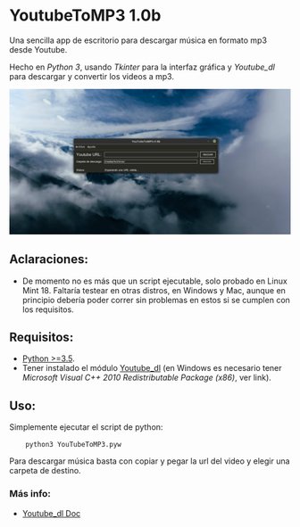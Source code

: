 # YoutubeToMP3 1.0b

Una sencilla app de escritorio para descargar música en formato mp3 desde Youtube.

Hecho en *Python 3*, usando *Tkinter* para la interfaz gráfica y *Youtube_dl* para descargar y convertir los videos a mp3.

![Imagen](https://github.com/FedeHC/YoutubeToMP3/blob/master/images/captura.jpg)

## Aclaraciones:
- De momento no es más que un script ejecutable, solo probado en Linux Mint 18. Faltaría testear en otras distros, en Windows y Mac, aunque en principio debería poder correr sin problemas en estos si se cumplen con los requisitos.

## Requisitos:
- [Python >=3.5](https://www.python.org/downloads/).
- Tener instalado el módulo [Youtube_dl](http://ytdl-org.github.io/youtube-dl/download.html) (en Windows es necesario tener *Microsoft Visual C++ 2010 Redistributable Package (x86)*, ver link).


## Uso:
Simplemente ejecutar el script de python:
```
    python3 YouTubeToMP3.pyw
```

Para descargar música basta con copiar y pegar la url del video y elegir una carpeta de destino.

### Más info:
- [Youtube_dl Doc](https://github.com/ytdl-org/youtube-dl/blob/master/README.md)
